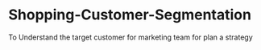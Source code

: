 # Shopping-Customer-Segmentation
To Understand  the target customer for marketing team for plan a strategy 
